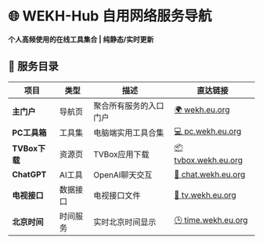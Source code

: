 # 🌐 WEKH-Hub 自用网络服务导航  
**个人高频使用的在线工具集合 | 纯静态/实时更新**  

## 📮 服务目录  
| 项目 | 类型 | 描述 | 直达链接 |  
|------|------|------|------|  
| **主门户** | 导航页 | 聚合所有服务的入口门户 | [🌍 wekh.eu.org](https://wekh.eu.org/) |  
| **PC工具箱** | 工具集 | 电脑端实用工具合集 | [💻 pc.wekh.eu.org](https://pc.wekh.eu.org/) |  
| **TVBox下载** | 资源页 | TVBox应用下载 | [📦 tvbox.wekh.eu.org](https://tvbox.wekh.eu.org/) |  
| **ChatGPT** | AI工具 | OpenAI聊天交互 | [🤖 chat.wekh.eu.org](https://chat.wekh.eu.org/) |  
| **电视接口** | 数据接口 | 电视接口文件 | [📜 tv.wekh.eu.org](https://tv.wekh.eu.org/) |  
| **北京时间** | 时间服务 | 实时北京时间显示 | [🕒 time.wekh.eu.org](https://time.wekh.eu.org/) |  
